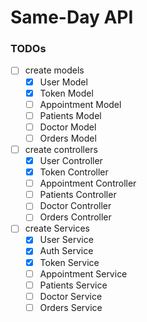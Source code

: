 # Same-Day API


### TODOs
- [ ] create models
     - [x] User Model
     - [x] Token Model
     - [ ] Appointment Model
     - [ ] Patients Model
     - [ ] Doctor Model
     - [ ] Orders Model

- [ ] create controllers
     - [x] User Controller
     - [x] Token Controller
     - [ ] Appointment Controller
     - [ ] Patients Controller
     - [ ] Doctor Controller
     - [ ] Orders Controller

- [ ] create Services
    - [x] User Service
    - [x] Auth Service
    - [x] Token Service
    - [ ] Appointment Service
    - [ ] Patients Service
    - [ ] Doctor Service
    - [ ] Orders Service
